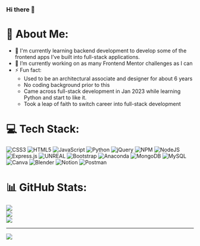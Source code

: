 ### Hi there 👋

# 💫 About Me:
- 🌱 I'm currently learning backend development to develop some of the frontend apps I've built into full-stack applications.
- 🔭 I’m currently working on as many Frontend Mentor challenges as I can
- ⚡ Fun fact: 
     - Used to be an architectural associate and designer for about 6 years
     - No coding background prior to this 
     - Came across full-stack development in Jan 2023 while learning Python and start to like it. 
     - Took a leap of faith to switch career into full-stack development


# 💻 Tech Stack:
![CSS3](https://img.shields.io/badge/css3-%231572B6.svg?style=for-the-badge&logo=css3&logoColor=white) ![HTML5](https://img.shields.io/badge/html5-%23E34F26.svg?style=for-the-badge&logo=html5&logoColor=white) ![JavaScript](https://img.shields.io/badge/javascript-%23323330.svg?style=for-the-badge&logo=javascript&logoColor=%23F7DF1E) ![Python](https://img.shields.io/badge/python-3670A0?style=for-the-badge&logo=python&logoColor=ffdd54) ![jQuery](https://img.shields.io/badge/jquery-%230769AD.svg?style=for-the-badge&logo=jquery&logoColor=white) ![NPM](https://img.shields.io/badge/NPM-%23000000.svg?style=for-the-badge&logo=npm&logoColor=white) ![NodeJS](https://img.shields.io/badge/node.js-6DA55F?style=for-the-badge&logo=node.js&logoColor=white) ![Express.js](https://img.shields.io/badge/express.js-%23404d59.svg?style=for-the-badge&logo=express&logoColor=%2361DAFB) ![UNREAL](https://img.shields.io/badge/unreal-%2320232a.svg?style=for-the-badge&logo=unreal-engine&logoColor=white) ![Bootstrap](https://img.shields.io/badge/bootstrap-%23563D7C.svg?style=for-the-badge&logo=bootstrap&logoColor=white) ![Anaconda](https://img.shields.io/badge/Anaconda-%2344A833.svg?style=for-the-badge&logo=anaconda&logoColor=white) ![MongoDB](https://img.shields.io/badge/MongoDB-%234ea94b.svg?style=for-the-badge&logo=mongodb&logoColor=white) ![MySQL](https://img.shields.io/badge/mysql-%2300f.svg?style=for-the-badge&logo=mysql&logoColor=white) ![Canva](https://img.shields.io/badge/Canva-%2300C4CC.svg?style=for-the-badge&logo=Canva&logoColor=white) ![Blender](https://img.shields.io/badge/blender-%23F5792A.svg?style=for-the-badge&logo=blender&logoColor=white) ![Notion](https://img.shields.io/badge/Notion-%23000000.svg?style=for-the-badge&logo=notion&logoColor=white) ![Postman](https://img.shields.io/badge/Postman-FF6C37?style=for-the-badge&logo=postman&logoColor=white)
# 📊 GitHub Stats:
![](https://github-readme-stats.vercel.app/api?username=Jo-cloud85&theme=dark&hide_border=false&include_all_commits=false&count_private=false)<br/>
![](https://github-readme-streak-stats.herokuapp.com/?user=Jo-cloud85&theme=dark&hide_border=false)<br/>
![](https://github-readme-stats.vercel.app/api/top-langs/?username=Jo-cloud85&theme=dark&hide_border=false&include_all_commits=false&count_private=false&layout=compact)

---
[![](https://visitcount.itsvg.in/api?id=Jo-cloud85&icon=0&color=0)](https://visitcount.itsvg.in)

<!-- Proudly created with GPRM ( https://gprm.itsvg.in ) -->

